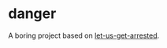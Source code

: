 # danger

A boring project based on [let-us-get-arrested](https://github.com/hamukazu/lets-get-arrested).
